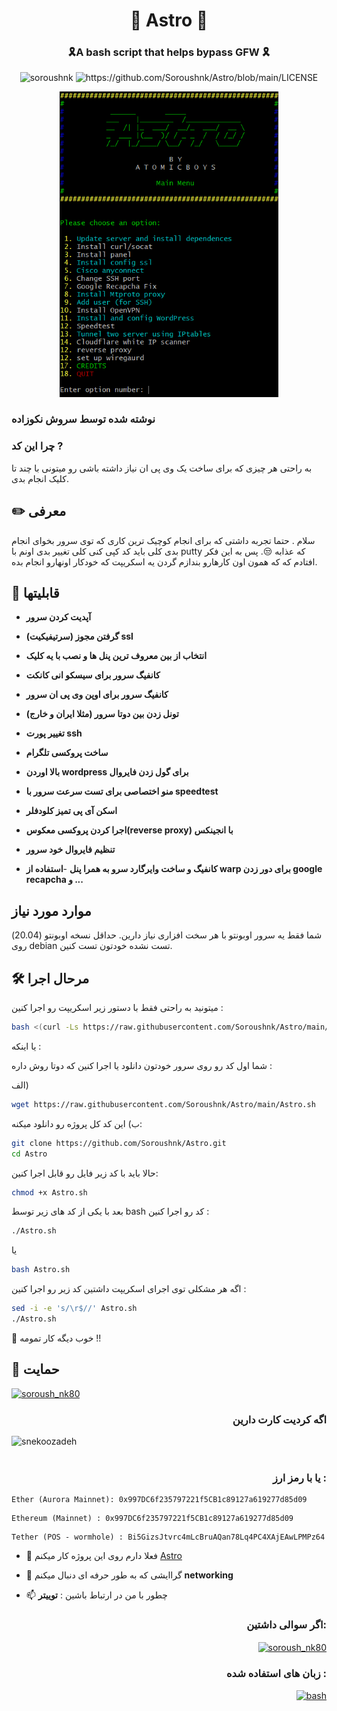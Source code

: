 <h1 align="center"> 🚀 Astro 🚀 </h1>
<h3 align="center"> 🎗️A bash script that helps bypass GFW 🎗️</h3>

<p align="center"> <img src="https://komarev.com/ghpvc/?username=soroushnk&label=Profile%20views&color=0e75b6&style=flat" alt="soroushnk" />
<img src="https://img.shields.io/github/license/soroushnk/Astro?style=flat-square" alt="https://github.com/Soroushnk/Astro/blob/main/LICENSE" /> </p>
<p align="center">
  <img src="./assets/smenu.png" width="350" />
</p>

 ### نوشته شده توسط سروش نکوزاده
 
 
### چرا این کد ?
به راحتی هر چیزی که برای ساخت یک وی پی ان نیاز داشته باشی رو میتونی با چند تا کلیک انجام بدی. 


## ✏️ معرفی
سلام . حتما تجربه داشتی که برای انجام کوچیک ترین کاری که توی سرور بخوای انجام بدی کلی باید کد کپی کنی کلی تغییر بدی اونم با putty  که عذابه 😒. پس به این فکر افتادم که که همون اون کارهارو بندازم گردن یه اسکریپت که خودکار اونهارو انجام بده.


## 🧐 قابلیتها
- **آپدیت کردن سرور**

- **گرفتن مجوز (سرتیفیکیت) ssl**

- **انتخاب از بین معروف ترین پنل ها و نصب با یه کلیک**

- **کانفیگ سرور برای سیسکو انی کانکت**

- **کانفیگ سرور برای اوپن وی پی ان سرور**

- **تونل زدن بین دوتا سرور (مثلا ایران و خارج)**

- **تغییر پورت ssh**

- **ساخت پروکسی تلگرام**

- **بالا اوردن wordpress برای گول زدن فایروال**

- **منو اختصاصی برای تست سرعت سرور با speedtest**

- **اسکن آی پی تمیز کلودفلر**

- **اجرا کردن پروکسی معکوس(reverse proxy) با انجینکس**

- **تنظیم فایروال خود سرور**

- **کانفیگ  و ساخت وایرگارد سرو به همرا پنل**
-**استفاده از warp برای دور زدن google recapcha و ...** 

## موارد مورد نیاز
شما فقط یه سرور اوبونتو با هر سخت افزاری نیاز دارین. حداقل نسخه اوبونتو (20.04)
روی debian  تست نشده خودتون تست کنین.



## 🛠️ مرحال اجرا
میتونید به راحتی فقط با دستور زیر اسکریپت رو اجرا کنین : 
```bash
bash <(curl -Ls https://raw.githubusercontent.com/Soroushnk/Astro/main/Astro.sh)
```
یا اینکه :


شما اول کد رو روی سرور خودتون دانلود یا اجرا کنین که دوتا روش داره :

الف)
```bash
wget https://raw.githubusercontent.com/Soroushnk/Astro/main/Astro.sh

```

ب) این کد کل پروژه رو دانلود میکنه:
```bash
git clone https://github.com/Soroushnk/Astro.git
cd Astro
```
حالا باید با کد زیر فایل رو قابل اجرا کنین:

```bash
chmod +x Astro.sh
```
بعد با یکی از کد های زیر  توسط bash  کد رو اجرا کنین :

```bash 
./Astro.sh
```
یا 

```bash 
bash Astro.sh
```
اگه هر مشکلی توی اجرای اسکریپت داشتین کد زیر رو اجرا کنین :
```bash 
sed -i -e 's/\r$//' Astro.sh
./Astro.sh
```
🌟 خوب دیگه کار تمومه  !!

## 🙏 حمایت 
<p align="left"> <a href="https://twitter.com/soroush_nk80" target="blank"><img src="https://img.shields.io/twitter/follow/soroush_nk80?logo=twitter&style=for-the-badge" alt="soroush_nk80" /></a> </p>
 
<h3 align="right">اگه کردیت کارت دارین </h3>
<p><a href="https://www.buymeacoffee.com/snekoozadeh"> <img align="left" src="https://cdn.buymeacoffee.com/buttons/v2/default-yellow.png" height="50" width="210" alt="snekoozadeh" /></a></p><br><br>

<h3 align="right">یا با رمز ارز :</h3>

```shell
Ether (Aurora Mainnet): 0x997DC6f235797221f5CB1c89127a619277d85d09 
```
```shell
Ethereum (Mainnet) : 0x997DC6f235797221f5CB1c89127a619277d85d09
```
```shell
Tether (POS - wormhole) : Bi5GizsJtvrc4mLcBruAQan78Lq4PC4XAjEAwLPMPz64
```


- 🔭 فعلا دارم روی این پروژه کار میکنم [Astro](https://github.com/Soroushnk/Astro)

- 🌱 گراایشی که به طور حرفه ای دنبال میکنم **networking**


- 📫 چطور با من در ارتباط باشین : **توییتر**

<h3 align="right">اگر سوالی داشتین:</h3>
<p align="right">
<a href="https://twitter.com/soroush_nk80" target="blank"><img align="center" src="https://raw.githubusercontent.com/rahuldkjain/github-profile-readme-generator/master/src/images/icons/Social/twitter.svg" alt="soroush_nk80" height="30" width="40" /></a>
</p>

<h3 align="right">زبان های استفاده شده :</h3>
<p align="right"> <a href="https://www.gnu.org/software/bash/" target="_blank" rel="noreferrer"> <img src="https://www.vectorlogo.zone/logos/gnu_bash/gnu_bash-icon.svg" alt="bash" width="40" height="40"/> </a> </p>




